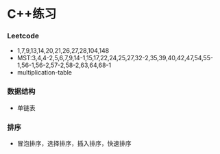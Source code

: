 # C++练习
### Leetcode
- 1,7,9,13,14,20,21,26,27,28,104,148
- MST:3,4,4-2,5,6,7,9,14-1,15,17,22,24,25,27,32-2,35,39,40,42,47,54,55-1,56-1,56-2,57-2,58-2,63,64,68-1
- multiplication-table
### 数据结构
- 单链表
### 排序
- 冒泡排序，选择排序，插入排序，快速排序
